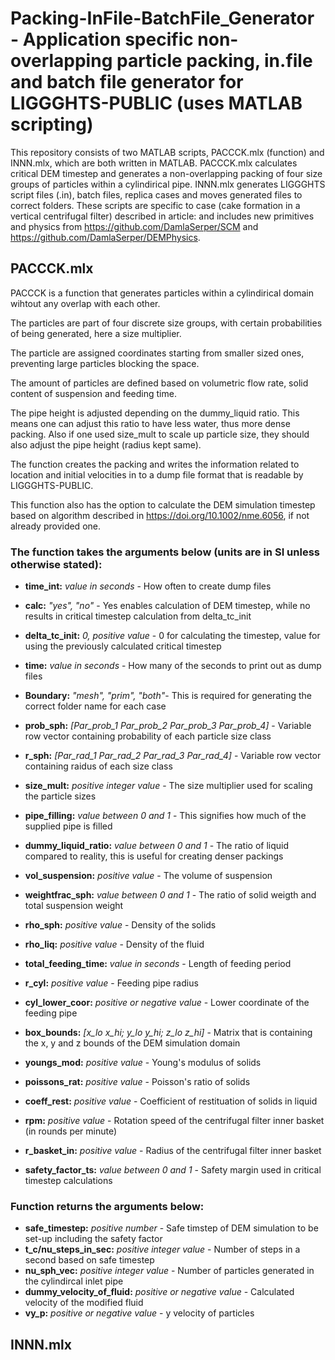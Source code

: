 # Packing-InFile-BatchFile_Generator - Application specific non-overlapping particle packing, in.file and batch file generator for LIGGGHTS-PUBLIC (uses MATLAB scripting)

This repository consists of two MATLAB scripts, PACCCK.mlx (function) and INNN.mlx, which are both written in MATLAB. PACCCK.mlx calculates critical DEM timestep and generates a non-overlapping packing of four size groups of particles within a cylindirical pipe. INNN.mlx generates LIGGGHTS script files (.in), batch files, replica cases and moves generated files to correct folders. These scripts are specific to case (cake formation in a vertical centrifugal filter) described in article: and includes new primitives and physics from https://github.com/DamlaSerper/SCM and https://github.com/DamlaSerper/DEMPhysics.

## PACCCK.mlx

PACCCK is a function that generates particles within a cylindirical domain wihtout any overlap with each other.

The particles are part of four discrete size groups, with certain probabilities of being generated, here a size multiplier.

The particle are assigned coordinates starting from smaller sized ones, preventing large particles blocking the space.

The amount of particles are defined based on volumetric flow rate, solid content of suspension and feeding time.

The pipe height is adjusted depending on the dummy_liquid ratio. This means one can adjust this ratio to have less water, thus more dense packing. Also if one used size_mult to scale up particle size, they should also adjust the pipe height (radius kept same).

The function creates the packing and writes the information related to location and initial velocities in to a dump file format that is readable by LIGGGHTS-PUBLIC.

This function also has the option to calculate the DEM simulation timestep based on algorithm described in  https://doi.org/10.1002/nme.6056, if not already provided one. 

### The function takes the arguments below (units are in SI unless otherwise stated):
- **time_int:** *value in seconds* - How often to create dump files

- **calc:** *"yes", "no"* - Yes enables calculation of DEM timestep, while no results in critical timestep calculation from delta_tc_init

- **delta_tc_init:** *0, positive value* - 0 for calculating the timestep, value for using the previously calculated critical timestep
- **time:** *value in seconds* - How many of the seconds to print out as dump files
- **Boundary:** *"mesh", "prim", "both"*- This is required for generating the correct folder name for each case
- **prob_sph:** *[Par_prob_1 Par_prob_2 Par_prob_3 Par_prob_4]* - Variable row vector containing probability of each particle size class
- **r_sph:** *[Par_rad_1 Par_rad_2 Par_rad_3 Par_rad_4]* - Variable row vector containing raidus of each size class
- **size_mult:** *positive integer value* - The size multiplier used for scaling the particle sizes
- **pipe_filling:** *value between 0 and 1* - This signifies how much of the supplied pipe is filled
- **dummy_liquid_ratio:** *value between 0 and 1* - The ratio of liquid compared to reality, this is useful for creating denser packings
- **vol_suspension:** *positive value* - The volume of suspension
- **weightfrac_sph:** *value between 0 and 1* - The ratio of solid weigth and total suspension weight
- **rho_sph:** *positive value* - Density of the solids
- **rho_liq:** *positive value* - Density of the fluid
- **total_feeding_time:** *value in seconds* - Length of feeding period
- **r_cyl:** *positive value* - Feeding pipe radius
- **cyl_lower_coor:** *positive or negative value* - Lower coordinate of the feeding pipe
- **box_bounds:** *[x_lo x_hi; y_lo y_hi; z_lo z_hi]* - Matrix that is containing the x, y and z bounds of the DEM simulation domain
- **youngs_mod:** *positive value* - Young's modulus of solids
- **poissons_rat:** *positive value* - Poisson's ratio of solids
- **coeff_rest:** *positive value* - Coefficient of restituation of solids in liquid
- **rpm:** *positive value* - Rotation speed of the centrifugal filter inner basket (in rounds per minute)
- **r_basket_in:** *positive value* - Radius of the centrifugal filter inner basket
- **safety_factor_ts:** *value between 0 and 1* - Safety margin used in critical timestep calculations

### Function returns the arguments below:
- **safe_timestep:** *positive number* - Safe timstep of DEM simulation to be set-up including the safety factor
- **t_c/nu_steps_in_sec:** *positive integer value* - Number of steps in a second based on safe timestep
- **nu_sph_vec:** *positive integer value* - Number of particles generated in the cylindircal inlet pipe
- **dummy_velocity_of_fluid:** *positive or negative value* - Calculated velocity of the modified fluid
- **vy_p:** *positive or negative value* - y velocity of particles

## INNN.mlx






